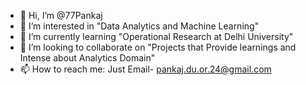 - 👋 Hi, I’m @77Pankaj
- 👀 I’m interested in "Data Analytics and Machine Learning"
- 🌱 I’m currently learning "Operational Research at Delhi University"
- 💞️ I’m looking to collaborate on "Projects that Provide learnings and Intense about Analytics Domain"
- 📫 How to reach me: Just Email- pankaj.du.or.24@gmail.com 

<!---
77Pankaj/77Pankaj is a ✨ special ✨ repository because its `README.md` (this file) appears on your GitHub profile.
You can click the Preview link to take a look at your changes.
--->
